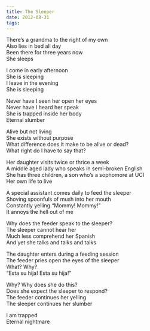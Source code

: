 ```yaml
---
title: The Sleeper
date: 2012-08-31
tags:
---
```


There’s a grandma to the right of my own  
Also lies in bed all day  
Been there for three years now  
She sleeps

I come in early afternoon  
She is sleeping  
I leave in the evening  
She is sleeping

Never have I seen her open her eyes  
Never have I heard her speak  
She is trapped inside her body  
Eternal slumber

Alive but not living  
She exists without purpose  
What difference does it make to be alive or dead?  
What right do I have to say that?

Her daughter visits twice or thrice a week  
A middle aged lady who speaks in semi-broken English  
She has three children, a son who’s a sophomore at UCI  
Her own life to live

A special assistant comes daily to feed the sleeper  
Shoving spoonfuls of mush into her mouth  
Constantly yelling “Mommy! Mommy!”  
It annoys the hell out of me

Why does the feeder speak to the sleeper?  
The sleeper cannot hear her  
Much less comprehend her Spanish  
And yet she talks and talks and talks

The daughter enters during a feeding session  
The feeder pries open the eyes of the sleeper  
What? Why?  
“Esta su hija! Esta su hija!”

Why? Why does she do this?  
Does she expect the sleeper to respond?  
The feeder continues her yelling  
The sleeper continues her slumber

I am trapped  
Eternal nightmare
